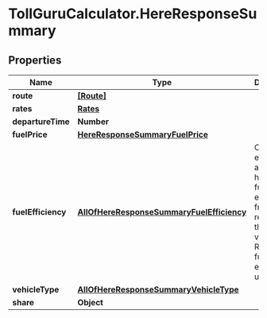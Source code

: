 # TollGuruCalculator.HereResponseSummary

## Properties
Name | Type | Description | Notes
------------ | ------------- | ------------- | -------------
**route** | [**[Route]**](Route.md) |  | [optional] 
**rates** | [**Rates**](Rates.md) |  | [optional] 
**departureTime** | **Number** |  | [optional] 
**fuelPrice** | [**HereResponseSummaryFuelPrice**](HereResponseSummaryFuelPrice.md) |  | [optional] 
**fuelEfficiency** | [**AllOfHereResponseSummaryFuelEfficiency**](AllOfHereResponseSummaryFuelEfficiency.md) | City fuel efficiency and highway fuel efficiency from request or the default values. Returns fuel efficiency units | [optional] 
**vehicleType** | [**AllOfHereResponseSummaryVehicleType**](AllOfHereResponseSummaryVehicleType.md) |  | [optional] 
**share** | **Object** |  | [optional] 
